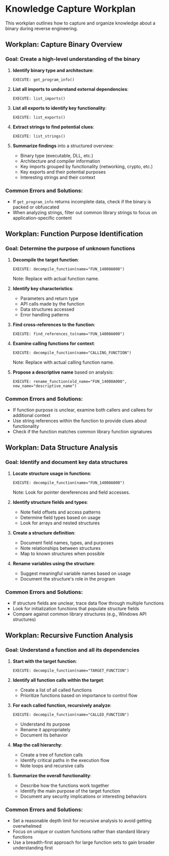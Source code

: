 # Knowledge Capture Workplan

This workplan outlines how to capture and organize knowledge about a binary during reverse engineering.

## Workplan: Capture Binary Overview

### Goal: Create a high-level understanding of the binary

1. **Identify binary type and architecture**:
   ```
   EXECUTE: get_program_info()
   ```

2. **List all imports to understand external dependencies**:
   ```
   EXECUTE: list_imports()
   ```

3. **List all exports to identify key functionality**:
   ```
   EXECUTE: list_exports()
   ```

4. **Extract strings to find potential clues**:
   ```
   EXECUTE: list_strings()
   ```

5. **Summarize findings** into a structured overview:
   - Binary type (executable, DLL, etc.)
   - Architecture and compiler information
   - Key imports grouped by functionality (networking, crypto, etc.)
   - Key exports and their potential purposes
   - Interesting strings and their context

### Common Errors and Solutions:
- If `get_program_info` returns incomplete data, check if the binary is packed or obfuscated
- When analyzing strings, filter out common library strings to focus on application-specific content

## Workplan: Function Purpose Identification

### Goal: Determine the purpose of unknown functions

1. **Decompile the target function**:
   ```
   EXECUTE: decompile_function(name="FUN_14000A000")
   ```
   Note: Replace with actual function name.

2. **Identify key characteristics**:
   - Parameters and return type
   - API calls made by the function
   - Data structures accessed
   - Error handling patterns

3. **Find cross-references to the function**:
   ```
   EXECUTE: find_references_to(name="FUN_14000A000")
   ```

4. **Examine calling functions for context**:
   ```
   EXECUTE: decompile_function(name="CALLING_FUNCTION")
   ```
   Note: Replace with actual calling function name.

5. **Propose a descriptive name** based on analysis:
   ```
   EXECUTE: rename_function(old_name="FUN_14000A000", new_name="descriptive_name")
   ```

### Common Errors and Solutions:
- If function purpose is unclear, examine both callers and callees for additional context
- Use string references within the function to provide clues about functionality
- Check if the function matches common library function signatures

## Workplan: Data Structure Analysis

### Goal: Identify and document key data structures

1. **Locate structure usage in functions**:
   ```
   EXECUTE: decompile_function(name="FUN_14000A000")
   ```
   Note: Look for pointer dereferences and field accesses.

2. **Identify structure fields and types**:
   - Note field offsets and access patterns
   - Determine field types based on usage
   - Look for arrays and nested structures

3. **Create a structure definition**:
   - Document field names, types, and purposes
   - Note relationships between structures
   - Map to known structures when possible

4. **Rename variables using the structure**:
   - Suggest meaningful variable names based on usage
   - Document the structure's role in the program

### Common Errors and Solutions:
- If structure fields are unclear, trace data flow through multiple functions
- Look for initialization functions that populate structure fields
- Compare against common library structures (e.g., Windows API structures)

## Workplan: Recursive Function Analysis

### Goal: Understand a function and all its dependencies

1. **Start with the target function**:
   ```
   EXECUTE: decompile_function(name="TARGET_FUNCTION")
   ```

2. **Identify all function calls within the target**:
   - Create a list of all called functions
   - Prioritize functions based on importance to control flow

3. **For each called function, recursively analyze**:
   ```
   EXECUTE: decompile_function(name="CALLED_FUNCTION")
   ```
   - Understand its purpose
   - Rename it appropriately
   - Document its behavior

4. **Map the call hierarchy**:
   - Create a tree of function calls
   - Identify critical paths in the execution flow
   - Note loops and recursive calls

5. **Summarize the overall functionality**:
   - Describe how the functions work together
   - Identify the main purpose of the target function
   - Document any security implications or interesting behaviors

### Common Errors and Solutions:
- Set a reasonable depth limit for recursive analysis to avoid getting overwhelmed
- Focus on unique or custom functions rather than standard library functions
- Use a breadth-first approach for large function sets to gain broader understanding first 